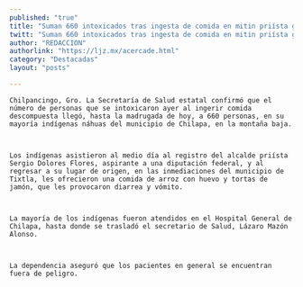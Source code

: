 ```yaml
---
published: "true"
title: "Suman 660 intoxicados tras ingesta de comida en mitin priísta guerrerense"
twitt: "Suman 660 intoxicados tras ingesta de comida en mitin priísta guerrerense"
author: "REDACCION"
authorlink: "https://ljz.mx/acercade.html"
category: "Destacadas"
layout: "posts"

---
```



  
    Chilpancingo, Gro. La Secretaría de Salud estatal confirmó que el número de personas que se intoxicaron ayer al ingerir comida descompuesta llegó, hasta la madrugada de hoy, a 660 personas, en su mayoría indígenas náhuas del municipio de Chilapa, en la montaña baja.
  
  
  
    Los indígenas asistieron al medio día al registro del alcalde priísta Sergio Dolores Flores, aspirante a una diputación federal, y al regresar a su lugar de origen, en las inmediaciones del municipio de Tixtla, les ofrecieron una comida de arroz con huevo y tortas de jamón, que les provocaron diarrea y vómito.
  
  
  
    La mayoría de los indígenas fueron atendidos en el Hospital General de Chilapa, hasta donde se trasladó el secretario de Salud, Lázaro Mazón Alonso.
  
  
  
    La dependencia aseguró que los pacientes en general se encuentran fuera de peligro.
  

